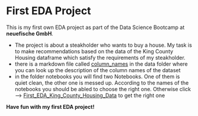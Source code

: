 # First EDA Project


This is my first own EDA project as part of the Data Science Bootcamp at **neuefische GmbH**. 



* The project is about a steakholder who wants to buy a house. My task is to make recommendations based on the data of the King County Housing dataframe which satisfy the requirements of my steakholder.
* there is a markdown file called [column_names](column_names.md) in the data folder where you can look up the description of the column names of the dataset
* in the folder notebooks you will find two Notebooks. One of them is quiet clean, the other one is messed up. According to the names of the notebooks you should be abled to choose the right one. Otherwise click --> [First_EDA_King_County_Housing_Data](First_EDA_King_County_Housing_Data.ipynb) to get the right one



**Have fun with my first EDA project!**




